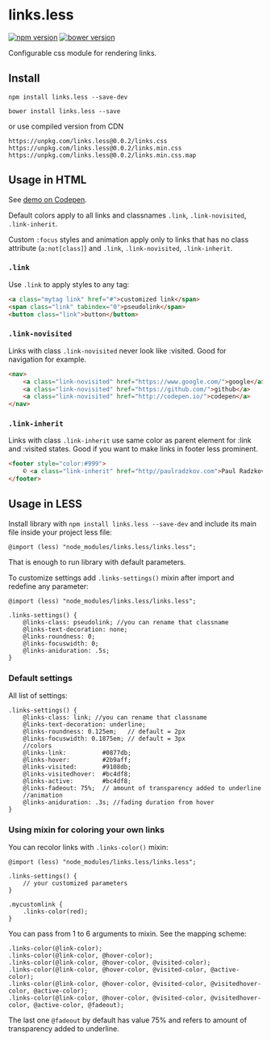 # links.less

[![npm version](https://badge.fury.io/js/links.less.svg)](https://badge.fury.io/js/links.less) [![bower version](https://badge.fury.io/bo/links.less.svg)](https://badge.fury.io/bo/links.less)

Configurable css module for rendering links.

## Install

`npm install links.less --save-dev`

`bower install links.less --save`

or use compiled version from CDN

`https://unpkg.com/links.less@0.0.2/links.css`
`https://unpkg.com/links.less@0.0.2/links.min.css`
`https://unpkg.com/links.less@0.0.2/links.min.css.map`


## Usage in HTML

See [demo on Codepen](http://codepen.io/paulradzkov/pen/JNdJqg).

Default colors apply to all links and classnames `.link`, `.link-novisited`, `.link-inherit`.

Custom `:focus` styles and animation apply only to links that has no class attribute (`a:not[class]`) and `.link`, `.link-novisited`, `.link-inherit`.

### `.link`

Use `.link` to apply styles to any tag:

```html
<a class="mytag link" href="#">customized link</span>
<span class="link" tabindex="0">pseudolink</span>
<button class="link">button</button>
```

### `.link-novisited`

Links with class `.link-novisited` never look like :visited. Good for navigation for example.

```html
<nav>
    <a class="link-novisited" href="https://www.google.com/">google</a>
    <a class="link-novisited" href="https://github.com/">github</a>
    <a class="link-novisited" href="http://codepen.io/">codepen</a>
</nav>
```

### `.link-inherit`

Links with class `.link-inherit` use same color as parent element for :link and :visited states. Good if you want to make links in footer less prominent.

```html
<footer style="color:#999">
    © <a class="link-inherit" href="http//paulradzkov.com">Paul Radzkov</a> 2017.
</footer>
```

## Usage in LESS

Install library with `npm install links.less --save-dev` and include its main file inside your project less file:

```less
@import (less) "node_modules/links.less/links.less";
```

That is enough to run library with default parameters.

To customize settings add `.links-settings()` mixin after import and redefine any parameter:

```less
@import (less) "node_modules/links.less/links.less";

.links-settings() {
    @links-class: pseudolink; //you can rename that classname
    @links-text-decoration: none;
    @links-roundness: 0;
    @links-focuswidth: 0;
    @links-aniduration: .5s;
}
```

### Default settings

All list of settings:

```less
.links-settings() {
    @links-class: link; //you can rename that classname
    @links-text-decoration: underline;
    @links-roundness: 0.125em;   // default = 2px
    @links-focuswidth: 0.1875em; // default = 3px
    //colors
    @links-link:          #0877db;
    @links-hover:         #2b9aff;
    @links-visited:       #9108db;
    @links-visitedhover:  #bc4df8;
    @links-active:        #bc4df8;
    @links-fadeout: 75%;  // amount of transparency added to underline
    //animation
    @links-aniduration: .3s; //fading duration from hover
}
```

### Using mixin for coloring your own links

You can recolor links with `.links-color()` mixin:

```less
@import (less) "node_modules/links.less/links.less";

.links-settings() {
    // your customized parameters
}

.mycustomlink {
    .links-color(red);
}
```

You can pass from 1 to 6 arguments to mixin. See the mapping scheme:

```less
.links-color(@link-color);
.links-color(@link-color, @hover-color);
.links-color(@link-color, @hover-color, @visited-color);
.links-color(@link-color, @hover-color, @visited-color, @active-color);
.links-color(@link-color, @hover-color, @visited-color, @visitedhover-color, @active-color);
.links-color(@link-color, @hover-color, @visited-color, @visitedhover-color, @active-color, @fadeout);
```

The last one `@fadeout` by default has value 75% and refers to amount of transparency added to underline.

